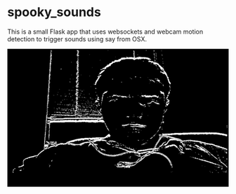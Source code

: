 spooky_sounds
=============

This is a small Flask app that uses websockets and webcam motion detection to trigger sounds using say from OSX.

![Edge detection example](readme.png)